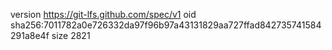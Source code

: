 version https://git-lfs.github.com/spec/v1
oid sha256:7011782a0e726332da97f96b97a43131829aa727ffad842735741584291a8e4f
size 2821
